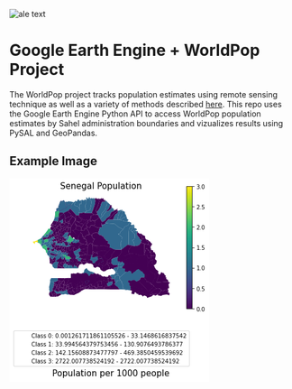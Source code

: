 ![ale text](https://energydata.info/uploads/group/2017-05-08-172925.097236logo2.png)
# Google Earth Engine + WorldPop Project 

The WorldPop project tracks population estimates using remote sensing technique as well as a variety of methods described [here](https://www.worldpop.org/methods). This repo uses the Google Earth Engine Python API to access WorldPop population estimates by Sahel administration boundaries and vizualizes results using PySAL and GeoPandas.

## Example Image
![alt text](output/images/senegal.png)
